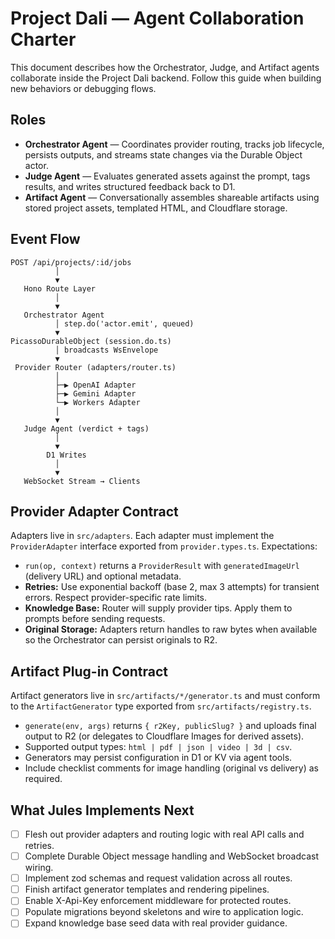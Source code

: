 # Project Dali — Agent Collaboration Charter

This document describes how the Orchestrator, Judge, and Artifact agents collaborate inside the Project Dali backend. Follow this guide when building new behaviors or debugging flows.

## Roles
- **Orchestrator Agent** — Coordinates provider routing, tracks job lifecycle, persists outputs, and streams state changes via the Durable Object actor.
- **Judge Agent** — Evaluates generated assets against the prompt, tags results, and writes structured feedback back to D1.
- **Artifact Agent** — Conversationally assembles shareable artifacts using stored project assets, templated HTML, and Cloudflare storage.

## Event Flow
```
POST /api/projects/:id/jobs
          │
          ▼
   Hono Route Layer
          │
          ▼
   Orchestrator Agent
          │ step.do('actor.emit', queued)
          ▼
PicassoDurableObject (session.do.ts)
          │ broadcasts WsEnvelope
          ▼
 Provider Router (adapters/router.ts)
          │
          ├─▶ OpenAI Adapter
          ├─▶ Gemini Adapter
          └─▶ Workers Adapter
          │
          ▼
   Judge Agent (verdict + tags)
          │
          ▼
        D1 Writes
          │
          ▼
   WebSocket Stream → Clients
```

## Provider Adapter Contract
Adapters live in `src/adapters`. Each adapter must implement the `ProviderAdapter` interface exported from `provider.types.ts`. Expectations:
- `run(op, context)` returns a `ProviderResult` with `generatedImageUrl` (delivery URL) and optional metadata.
- **Retries:** Use exponential backoff (base 2, max 3 attempts) for transient errors. Respect provider-specific rate limits.
- **Knowledge Base:** Router will supply provider tips. Apply them to prompts before sending requests.
- **Original Storage:** Adapters return handles to raw bytes when available so the Orchestrator can persist originals to R2.

## Artifact Plug-in Contract
Artifact generators live in `src/artifacts/*/generator.ts` and must conform to the `ArtifactGenerator` type exported from `src/artifacts/registry.ts`.
- `generate(env, args)` returns `{ r2Key, publicSlug? }` and uploads final output to R2 (or delegates to Cloudflare Images for derived assets).
- Supported output types: `html | pdf | json | video | 3d | csv`.
- Generators may persist configuration in D1 or KV via agent tools.
- Include checklist comments for image handling (original vs delivery) as required.

## What Jules Implements Next
- [ ] Flesh out provider adapters and routing logic with real API calls and retries.
- [ ] Complete Durable Object message handling and WebSocket broadcast wiring.
- [ ] Implement zod schemas and request validation across all routes.
- [ ] Finish artifact generator templates and rendering pipelines.
- [ ] Enable X-Api-Key enforcement middleware for protected routes.
- [ ] Populate migrations beyond skeletons and wire to application logic.
- [ ] Expand knowledge base seed data with real provider guidance.
